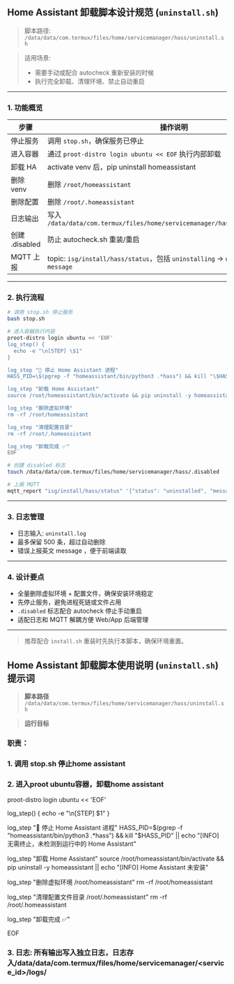 ## Home Assistant 卸载脚本设计规范 (`uninstall.sh`)

> 脚本路径:
> `/data/data/com.termux/files/home/servicemanager/hass/uninstall.sh`

> 适用场景:
>
> * 需要手动或配合 autocheck 重新安装的时候
> * 执行完全卸载、清理环境、禁止自动重启

---

### 1. 功能概览

| 步骤           | 操作说明                                                                                      |
| ------------ | ----------------------------------------------------------------------------------------- |
| 停止服务         | 调用 `stop.sh`，确保服务已停止                                                                      |
| 进入容器         | 通过 `proot-distro login ubuntu << EOF` 执行内部卸载                                              |
| 卸载 HA        | activate venv 后，pip uninstall homeassistant                                               |
| 删除 venv      | 删除 `/root/homeassistant`                                                                  |
| 删除配置         | 删除 `/root/.homeassistant`                                                                 |
| 日志输出         | 写入 `/data/data/com.termux/files/home/servicemanager/hass/logs/uninstall.log`              |
| 创建 .disabled | 防止 autocheck.sh 重装/重启                                                                     |
| MQTT 上报      | topic: `isg/install/hass/status`，包括 `uninstalling` → `uninstalled` / `failed` + `message` |

---

### 2. 执行流程

```bash
# 调用 stop.sh 停止服务
bash stop.sh

# 进入容器执行内容
proot-distro login ubuntu << 'EOF'
log_step() {
  echo -e "\n[STEP] \$1"
}

log_step "🧹 停止 Home Assistant 进程"
HASS_PID=\$(pgrep -f "homeassistant/bin/python3 .*hass") && kill "\$HASS_PID" || echo "[INFO] 无需终止"

log_step "卸载 Home Assistant"
source /root/homeassistant/bin/activate && pip uninstall -y homeassistant || echo "[INFO] HA 未安装"

log_step "删除虚拟环境"
rm -rf /root/homeassistant

log_step "清理配置目录"
rm -rf /root/.homeassistant

log_step "卸载完成 ✅"
EOF

# 创建 disabled 标志
touch /data/data/com.termux/files/home/servicemanager/hass/.disabled

# 上报 MQTT
mqtt_report "isg/install/hass/status" '{"status": "uninstalled", "message": "Home Assistant completely removed."}'
```

---

### 3. 日志管理

* 日志输入: `uninstall.log`
* 最多保留 500 条，超过自动删除
* 错误上报英文 message ，便于前端读取

---

### 4. 设计要点

* 全量删除虚拟环境 + 配置文件，确保安装环境稳定
* 先停止服务，避免进程死链或文件占用
* `.disabled` 标志配合 autocheck 停止手动重启
* 适配日志和 MQTT 解耦方便 Web/App 后端管理

---

> 推荐配合 `install.sh` 重装时先执行本脚本，确保环境重置。



## Home Assistant 卸载脚本使用说明 (`uninstall.sh`)提示词

> **脚本路径**
> `/data/data/com.termux/files/home/servicemanager/hass/uninstall.sh`

> **运行目标**
### 职责：
###  1. 调用 stop.sh 停止home assistant
###   2. 进入proot ubuntu容器，卸载home assistant
proot-distro login ubuntu << 'EOF'

log_step() {
  echo -e "\n[STEP] $1"
}

log_step "🧹 停止 Home Assistant 进程"
HASS_PID=\$(pgrep -f "homeassistant/bin/python3 .*hass") && kill "\$HASS_PID" || echo "[INFO] 无需终止，未检测到运行中的 Home Assistant"

log_step "卸载 Home Assistant"
source /root/homeassistant/bin/activate && pip uninstall -y homeassistant || echo "[INFO] Home Assistant 未安装"

log_step "删除虚拟环境 /root/homeassistant"
rm -rf /root/homeassistant

log_step "清理配置文件目录 /root/.homeassistant"
rm -rf /root/.homeassistant

log_step "卸载完成 ✅"

EOF

###   3. 日志: 所有输出写入独立日志，日志存入/data/data/com.termux/files/home/servicemanager/<service_id>/logs/<script>.log, 保存最近500条
###   4. 创建 .disabled 标志，阻止 autocheck.sh 误重装/重启
###   5. 通过termux Mosquitto cli 上报 MQTT，主题：isg/install/hass/status uninstalling → uninstalled / failed。
###   6. 错误消息：通过MQTT message上报，message为英文
---
